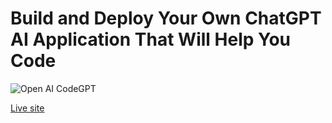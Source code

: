 # Build and Deploy Your Own ChatGPT AI Application That Will Help You Code
![Open AI CodeGPT](https://i.ibb.co/LS4DRhb/image-257.png)

[Live site](https://codex-sooty-sigma.vercel.app/)

